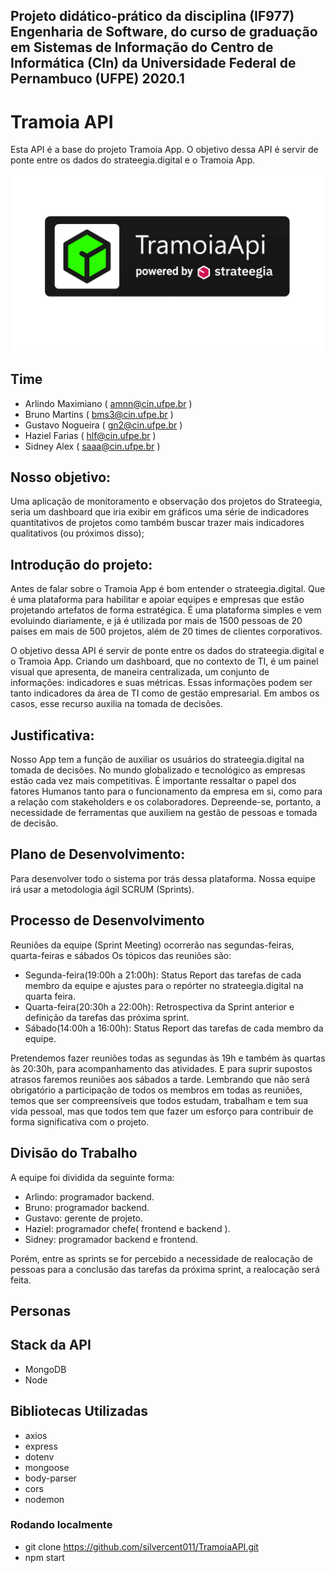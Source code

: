 
## Projeto didático-prático da disciplina (IF977) Engenharia de Software, do curso de graduação em Sistemas de Informação do Centro de Informática (CIn) da Universidade Federal de Pernambuco (UFPE) 2020.1



# Tramoia API
Esta API é a base do projeto Tramoia App.
O objetivo dessa API é servir de ponte entre os dados do strateegia.digital e o Tramoia App.

![logo](logo.png)


## Time
* Arlindo Maximiano ( amnn@cin.ufpe.br )
* Bruno Martins ( bms3@cin.ufpe.br )
* Gustavo Nogueira ( gn2@cin.ufpe.br )
* Haziel Farias ( hlf@cin.ufpe.br )
* Sidney Alex ( saaa@cin.ufpe.br )



## Nosso objetivo: 

Uma aplicação de monitoramento e observação dos projetos do Strateegia,
seria um dashboard que iria exibir em gráficos uma série de indicadores 
quantitativos de projetos como também buscar trazer mais indicadores qualitativos (ou próximos disso);


## Introdução do projeto:

Antes de falar sobre o Tramoia App é bom entender o strateegia.digital. Que é uma plataforma para habilitar e apoiar equipes e empresas que estão projetando artefatos de forma estratégica. É uma plataforma simples e vem evoluindo diariamente, e já é utilizada por mais de 1500 pessoas de 20 países em mais de 500 projetos, além de 20 times de clientes corporativos. 

O objetivo dessa API é servir de ponte entre os dados do strateegia.digital e o Tramoia App. Criando um dashboard, que no contexto de TI, é um painel visual que apresenta, de maneira centralizada, um conjunto de informações: indicadores e suas métricas. Essas informações podem ser tanto indicadores da área de TI como de gestão empresarial. Em ambos os casos, esse recurso auxilia na tomada de decisões. 

## Justificativa:

Nosso App tem a função de auxiliar os usuários do strateegia.digital na tomada de decisões. No mundo globalizado e tecnológico as empresas estão cada vez mais competitivas. É importante ressaltar o papel dos fatores Humanos tanto para o funcionamento da empresa em si, como para a relação com stakeholders e os colaboradores. Depreende-se, portanto, a necessidade de ferramentas que auxiliem na gestão de pessoas e tomada de decisão.



## Plano de Desenvolvimento:
Para desenvolver todo o sistema por trás dessa plataforma. Nossa equipe irá usar a metodologia ágil SCRUM (Sprints).


## Processo de Desenvolvimento
Reuniões da equipe (Sprint Meeting) ocorrerão nas segundas-feiras, quarta-feiras e sábados Os tópicos das reuniões são:
* Segunda-feira(19:00h a 21:00h): Status Report das tarefas de cada membro da equipe e ajustes para o repórter no strateegia.digital na quarta feira.
* Quarta-feira(20:30h a 22:00h): Retrospectiva da Sprint anterior e definição da tarefas das próxima sprint. 
* Sábado(14:00h a 16:00h): Status Report das tarefas de cada membro da equipe.

Pretendemos fazer reuniões todas as segundas às 19h e também às quartas às 20:30h, para acompanhamento das atividades. E para suprir supostos atrasos faremos reuniões aos sábados a tarde. Lembrando que não será obrigatório a participação de todos os membros em todas as reuniões, temos que ser compreensíveis que todos estudam, trabalham e tem sua vida pessoal, mas que todos tem que fazer um esforço para contribuir de forma significativa com o projeto.
 
## Divisão do Trabalho
A equipe foi dividida da seguinte forma: 

* Arlindo: programador backend.
* Bruno: programador backend.
* Gustavo: gerente de projeto.
* Haziel: programador chefe( frontend e backend ).
* Sidney: programador backend e frontend.
 
Porém, entre as sprints se for percebido a necessidade de realocação de pessoas para a conclusão das tarefas da próxima sprint, a realocação será feita.


## Personas


## Stack da API
* MongoDB
* Node

## Bibliotecas Utilizadas
* axios
* express
* dotenv
* mongoose
* body-parser
* cors
* nodemon

### Rodando localmente
* git clone https://github.com/silvercent011/TramoiaAPI.git
* npm start


